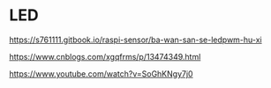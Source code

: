 # LED

https://s761111.gitbook.io/raspi-sensor/ba-wan-san-se-ledpwm-hu-xi

https://www.cnblogs.com/xgqfrms/p/13474349.html


https://www.youtube.com/watch?v=SoGhKNgy7j0
